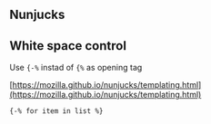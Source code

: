 ## Nunjucks

## White space control

<!-- TODO: blog -->

Use `{-%` instad of `{%` as opening tag

[https://mozilla.github.io/nunjucks/templating.html](https://mozilla.github.io/nunjucks/templating.html)

```html
{-% for item in list %}
```
